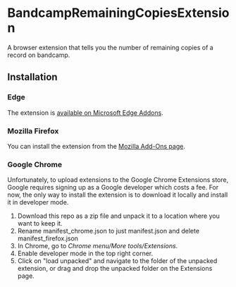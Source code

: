 # BandcampRemainingCopiesExtension

A browser extension that tells you the number of remaining copies of a record on bandcamp.

## Installation

### Edge

The extension is [available on Microsoft Edge Addons](https://microsoftedge.microsoft.com/addons/detail/bandcamp-stock-count/odapaghohealagmnapgcpnmflmcilhgc).

### Mozilla Firefox

You can install the extension from the [Mozilla Add-Ons page](https://addons.mozilla.org/de/firefox/addon/bandcamp-stock-count/).

### Google Chrome

Unfortunately, to upload extensions to the Google Chrome Extensions store, Google requires signing up as a Google developer which costs a fee.
For now, the only way to install the extension is to download it locally and install it in developer mode.

1. Download this repo as a zip file and unpack it to a location where you want to keep it.
2. Rename manifest_chrome.json to just manifest.json and delete manifest_firefox.json
3. In Chrome, go to _Chrome menu/More tools/Extensions_.
4. Enable developer mode in the top right corner.
5. Click on "load unpacked" and navigate to the folder of the unpacked extension, or drag and drop the unpacked folder on the Extensions page.
